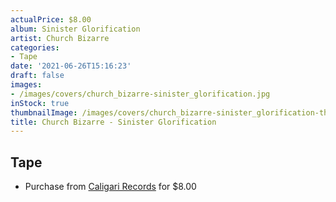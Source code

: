 ```yaml
---
actualPrice: $8.00
album: Sinister Glorification
artist: Church Bizarre
categories:
- Tape
date: '2021-06-26T15:16:23'
draft: false
images:
- /images/covers/church_bizarre-sinister_glorification.jpg
inStock: true
thumbnailImage: /images/covers/church_bizarre-sinister_glorification-thumb.jpg
title: Church Bizarre - Sinister Glorification
---
```


## Tape
* Purchase from [Caligari Records](https://caligarirecords.storenvy.com/products/31519945-church-bizarre-sinister-glorification) for $8.00
